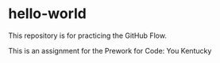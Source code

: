 # hello-world
This repository is for practicing the GitHub Flow.

This is an assignment for the Prework for Code: You Kentucky
